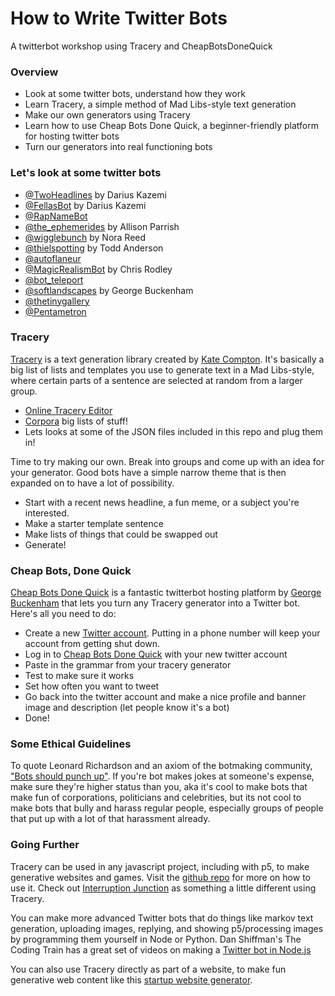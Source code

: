 # How to Write Twitter Bots
A twitterbot workshop using Tracery and CheapBotsDoneQuick

### Overview
- Look at some twitter bots, understand how they work
- Learn Tracery, a simple method of Mad Libs-style text generation
- Make our own generators using Tracery
- Learn how to use Cheap Bots Done Quick, a beginner-friendly platform for hosting twitter bots
- Turn our generators into real functioning bots


### Let's look at some twitter bots
- [@TwoHeadlines](https://twitter.com/TwoHeadlines) by Darius Kazemi
- [@FellasBot](https://twitter.com/FellasBot) by Darius Kazemi
- [@RapNameBot](https://twitter.com/RapNameBot)
- [@the_ephemerides](https://twitter.com/the_ephemerides) by Allison Parrish
- [@wigglebunch](https://twitter.com/@wigglebunch) by Nora Reed
- [@thielspotting](https://twitter.com/thielspotting) by Todd Anderson
- [@autoflaneur](https://twitter.com/autoflaneur)
- [@MagicRealismBot](https://twitter.com/magicrealismbot) by Chris Rodley
- [@bot_teleport](https://twitter.com/bot_teleport)
- [@softlandscapes](https://twitter.com/softlandscapes) by George Buckenham
- [@thetinygallery](https://twitter.com/thetinygallery)
- [@Pentametron](https://twitter.com/pentametron)

### Tracery
[Tracery](http://tracery.io) is a text generation library created by [Kate Compton](http://www.galaxykate.com/).
It's basically a big list of lists and templates you use to generate text in a Mad Libs-style, where certain parts of a sentence are selected at random from a larger group.

- [Online Tracery Editor](https://beaugunderson.com/tracery-writer/)
- [Corpora](https://github.com/dariusk/corpora/tree/master/data) big lists of stuff!
- Lets looks at some of the JSON files included in this repo and plug them in!

Time to try making our own. Break into groups and come up with an idea for your generator. Good bots have a simple narrow theme that is then expanded on to have a lot of possibility. 

- Start with a recent news headline, a fun meme, or a subject you're interested.
- Make a starter template sentence
- Make lists of things that could be swapped out
- Generate!

### Cheap Bots, Done Quick

[Cheap Bots Done Quick](https://cheapbotsdonequick.com/) is a fantastic twitterbot hosting platform by [George Buckenham](https://v21.io/) that lets you turn any Tracery generator into a Twitter bot. Here's all you need to do:

- Create a new [Twitter account](https://twitter.com/). Putting in a phone number will keep your account from getting shut down.
- Log in to [Cheap Bots Done Quick](https://cheapbotsdonequick.com/) with your new twitter account
- Paste in the grammar from your tracery generator
- Test to make sure it works
- Set how often you want to tweet
- Go back into the twitter account and make a nice profile and banner image and description (let people know it's a bot)
- Done!

### Some Ethical Guidelines

To quote Leonard Richardson and an axiom of the botmaking community, ["Bots should punch up"](https://www.crummy.com/2013/11/27/0). If you're bot makes jokes at someone's expense, make sure they're higher status than you, aka it's cool to make bots that make fun of corporations, politicians and celebrities, but its not cool to make bots that bully and harass regular people, especially groups of people that put up with a lot of that harassment already.

### Going Further
Tracery can be used in any javascript project, including with p5, to make generative websites and games. Visit the [github repo](https://github.com/galaxykate/tracery/tree/tracery2) for more on how to use it. Check out [Interruption Junction](https://games.squinky.me/interruption/) as something a little different using Tracery.

You can make more advanced Twitter bots that do things like markov text generation, uploading images, replying, and showing p5/processing images by programming them yourself in Node or Python. Dan Shiffman's The Coding Train has a great set of videos on making a [Twitter bot in Node.js](https://www.youtube.com/watch?v=RF5_MPSNAtU)

You can also use Tracery directly as part of a website, to make fun generative web content like this [startup website generator](https://tiffzhang.com/startup).
